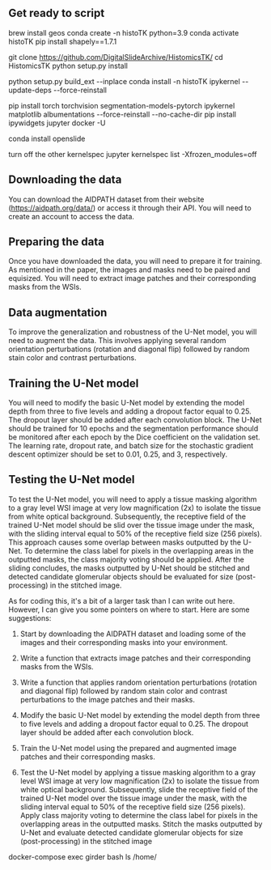 ## Get ready to script
brew install geos conda create -n histoTK python=3.9 conda activate histoTK pip install shapely==1.7.1

git clone <https://github.com/DigitalSlideArchive/HistomicsTK/> cd HistomicsTK python setup.py install

python setup.py build_ext --inplace conda install -n histoTK ipykernel --update-deps --force-reinstall

pip install torch torchvision segmentation-models-pytorch ipykernel matplotlib albumentations --force-reinstall --no-cache-dir pip install ipywidgets jupyter docker -U

conda install openslide

turn off the other kernelspec
jupyter kernelspec list -Xfrozen_modules=off

## Downloading the data
You can download the AIDPATH dataset from their website (<https://aidpath.org/data/>) or access it through their API. You will need to create an account to access the data.

## Preparing the data
Once you have downloaded the data, you will need to prepare it for training. As mentioned in the paper, the images and masks need to be paired and equisized. You will need to extract image patches and their corresponding masks from the WSIs.

## Data augmentation
To improve the generalization and robustness of the U-Net model, you will need to augment the data. This involves applying several random orientation perturbations (rotation and diagonal flip) followed by random stain color and contrast perturbations.

## Training the U-Net model
You will need to modify the basic U-Net model by extending the model depth from three to five levels and adding a dropout factor equal to 0.25. The dropout layer should be added after each convolution block. The U-Net should be trained for 10 epochs and the segmentation performance should be monitored after each epoch by the Dice coefficient on the validation set. The learning rate, dropout rate, and batch size for the stochastic gradient descent optimizer should be set to 0.01, 0.25, and 3, respectively.

## Testing the U-Net model
To test the U-Net model, you will need to apply a tissue masking algorithm to a gray level WSI image at very low magnification (2x) to isolate the tissue from white optical background. Subsequently, the receptive field of the trained U-Net model should be slid over the tissue image under the mask, with the sliding interval equal to 50% of the receptive field size (256 pixels). This approach causes some overlap between masks outputted by the U-Net. To determine the class label for pixels in the overlapping areas in the outputted masks, the class majority voting should be applied. After the sliding concludes, the masks outputted by U-Net should be stitched and detected candidate glomerular objects should be evaluated for size (post-processing) in the stitched image.

As for coding this, it's a bit of a larger task than I can write out here. However, I can give you some pointers on where to start. Here are some suggestions:

1. Start by downloading the AIDPATH dataset and loading some of the images and their corresponding masks into your environment.

2. Write a function that extracts image patches and their corresponding masks from the WSIs.

3. Write a function that applies random orientation perturbations (rotation and diagonal flip) followed by random stain color and contrast perturbations to the image patches and their masks.

4. Modify the basic U-Net model by extending the model depth from three to five levels and adding a dropout factor equal to 0.25. The dropout layer should be added after each convolution block.

5. Train the U-Net model using the prepared and augmented image patches and their corresponding masks.

6. Test the U-Net model by applying a tissue masking algorithm to a gray level WSI image at very low magnification (2x) to isolate the tissue from white optical background. Subsequently, slide the receptive field of the trained U-Net model over the tissue image under the mask, with the sliding interval equal to 50% of the receptive field size (256 pixels). Apply class majority voting to determine the class label for pixels in the overlapping areas in the outputted masks. Stitch the masks outputted by U-Net and evaluate detected candidate glomerular objects for size (post-processing) in the stitched image

docker-compose exec girder bash ls /home/
